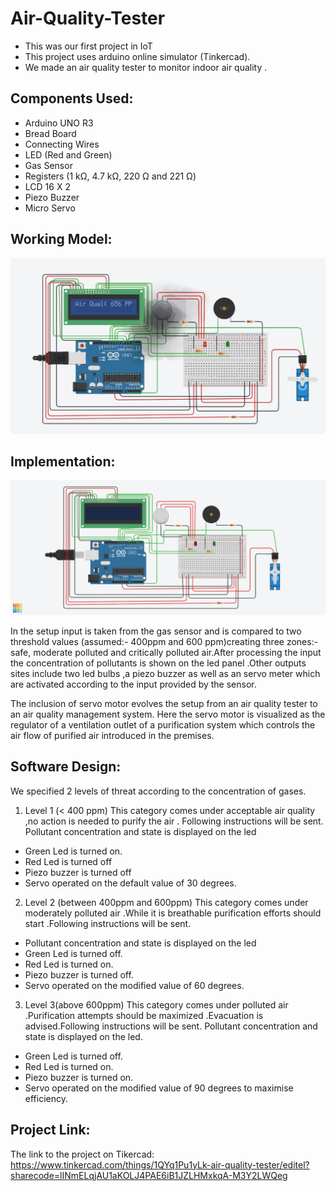 # Air-Quality-Tester

* This was our first project in IoT
* This project uses arduino online simulator (Tinkercad).
* We made an air quality tester to monitor indoor air quality .

## Components Used:
* Arduino UNO R3
* Bread Board 
* Connecting Wires
* LED (Red and Green)
* Gas Sensor
* Registers (1 kΩ, 4.7 kΩ, 220 Ω and 221 Ω)
* LCD 16 X 2 
* Piezo Buzzer
* Micro Servo

## Working Model:
![GitHub Logo](/images/working.JPG)
## Implementation:
![GitHub Logo](/images/architecture.png)

In the setup input is taken  from the gas sensor and is  compared  to two threshold values (assumed:- 400ppm and 600 ppm)creating three zones:- safe, moderate polluted and critically polluted air.After processing the input the concentration of pollutants is shown on the led panel .Other outputs sites include two led bulbs ,a piezo buzzer as well as an servo meter which are activated according to the input provided by the sensor.

The inclusion of servo motor evolves the setup from an air quality tester to an air quality management system. Here the servo motor is visualized as the regulator of a ventilation outlet of a purification system which controls the air flow of purified air introduced in the premises.




## Software Design:

We specified 2 levels of threat according to the concentration of gases.

1. Level 1  (< 400 ppm)
This category comes under acceptable air quality ,no action is needed to purify the air . Following instructions  will be sent.
Pollutant concentration and state is displayed on the led 
* Green Led is turned on.
* Red Led is turned off 
* Piezo buzzer is turned off
* Servo operated on the default value of 30 degrees.

2. Level 2 (between 400ppm and 600ppm)
This category comes under moderately polluted air .While it is breathable purification efforts should start .Following instructions will be sent.
* Pollutant concentration and state is displayed on the led
* Green Led is turned off.
* Red Led  is turned on. 
* Piezo buzzer is turned off.
* Servo operated on the modified value of 60 degrees.

3. Level 3(above 600ppm)
This category comes under polluted air .Purification attempts should be maximized .Evacuation is advised.Following instructions will be sent.
Pollutant concentration and state is displayed on the led.
* Green Led is turned off.
* Red Led  is turned on. 
* Piezo buzzer is turned on.
* Servo operated on the modified value of 90 degrees to maximise efficiency.

## Project Link: 
The link to the project on Tikercad: https://www.tinkercad.com/things/1QYq1Pu1yLk-air-quality-tester/editel?sharecode=lINmELqjAU1aKOLJ4PAE6iB1JZLHMxkqA-M3Y2LWQeg
